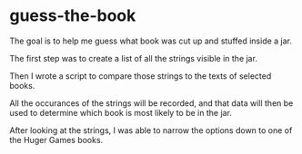 # guess-the-book
The goal is to help me guess what book was cut up and stuffed inside a jar.

The first step was to create a list of all the strings visible in the jar. 

Then I wrote a script to compare those strings to the texts of selected books.

All the occurances of the strings will be recorded, and that data will then be used to determine which book is most likely to be in the jar.

After looking at the strings, I was able to narrow the options down to one of the Huger Games books.
